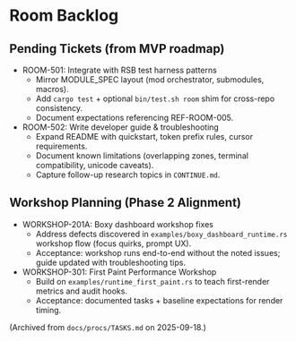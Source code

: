 # Room Backlog

## Pending Tickets (from MVP roadmap)
- ROOM-501: Integrate with RSB test harness patterns
  - Mirror MODULE_SPEC layout (mod orchestrator, submodules, macros).
  - Add `cargo test` + optional `bin/test.sh room` shim for cross-repo consistency.
  - Document expectations referencing REF-ROOM-005.
- ROOM-502: Write developer guide & troubleshooting
  - Expand README with quickstart, token prefix rules, cursor requirements.
  - Document known limitations (overlapping zones, terminal compatibility, unicode caveats).
  - Capture follow-up research topics in `CONTINUE.md`.

## Workshop Planning (Phase 2 Alignment)
- WORKSHOP-201A: Boxy dashboard workshop fixes
  - Address defects discovered in `examples/boxy_dashboard_runtime.rs` workshop flow (focus quirks, prompt UX).
  - Acceptance: workshop runs end-to-end without the noted issues; guide updated with troubleshooting tips.
- WORKSHOP-301: First Paint Performance Workshop
  - Build on `examples/runtime_first_paint.rs` to teach first-render metrics and audit hooks.
  - Acceptance: documented tasks + baseline expectations for render timing.

(Archived from `docs/procs/TASKS.md` on 2025-09-18.)
